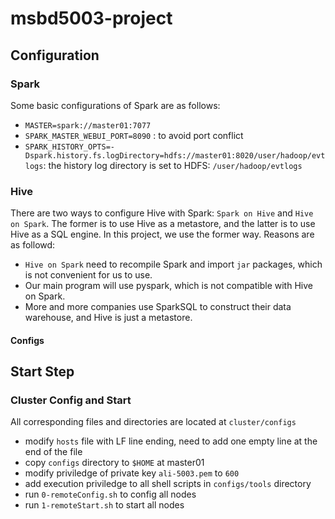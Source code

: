 # msbd5003-project

## Configuration

### Spark

Some basic configurations of Spark are as follows:

- `MASTER=spark://master01:7077` 
- `SPARK_MASTER_WEBUI_PORT=8090` : to avoid port conflict
- `SPARK_HISTORY_OPTS=-Dspark.history.fs.logDirectory=hdfs://master01:8020/user/hadoop/evtlogs`: the history log directory is set to HDFS: `/user/hadoop/evtlogs`

### Hive

There are two ways to configure Hive with Spark: `Spark on Hive` and `Hive on Spark`. The former is to use Hive as a metastore, and the latter is to use Hive as a SQL engine. In this project, we use the former way. Reasons are as followd:

- `Hive on Spark` need to recompile Spark and import `jar` packages, which is not convenient for us to use.
- Our main program will use pyspark, which is not compatible with Hive on Spark.
- More and more companies use SparkSQL to construct their data warehouse, and Hive is just a metastore.

#### Configs





## Start Step

### Cluster Config and Start

All corresponding files and directories are located at `cluster/configs`

- modify `hosts` file with LF line ending, need to add one empty line at the end of the file
- copy `configs` directory to `$HOME` at master01
- modify priviledge of private key `ali-5003.pem` to `600`
- add execution priviledge to all shell scripts in `configs/tools` directory
- run `0-remoteConfig.sh` to config all nodes
- run `1-remoteStart.sh` to start all nodes
